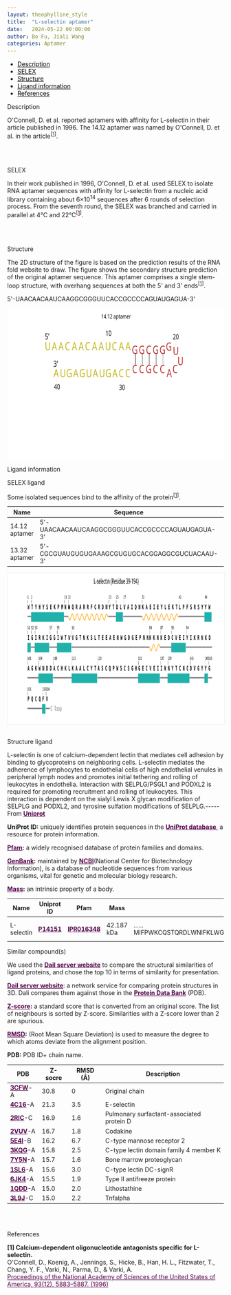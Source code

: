 ```yaml
---
layout: theophylline_style
title:  "L-selectin aptamer"
date:   2024-05-22 00:00:00
author: Bo Fu, Jiali Wang
categories: Aptamer
---
```



<div class="side-nav">
<ul>
    <div class="side-nav-item"><li><a href="#description" style="color: #000000;">Description</a></li></div>
    <div class="side-nav-item"><li><a href="#SELEX" style="color: #000000;">SELEX</a></li></div>
    <div class="side-nav-item"><li><a href="#Structure" style="color: #000000;">Structure</a></li></div>
    <div class="side-nav-item"><li><a href="#ligand-recognition" style="color: #000000;">Ligand information</a></li></div>
    <div class="side-nav-item"><li><a href="#references" style="color: #000000;">References</a></li></div>
    </ul>
</div>



<p class="header_box" id="description">Description</p>
<p>O'Connell, D. et al. reported aptamers with affinity for L-selectin in their article published in 1996. The 14.12 aptamer was named by O'Connell, D. et al. in the article<sup>[<a href="#ref1" style="color:#520049">1</a>]</sup>.<br></p>
<br>
<br>


<p class="header_box" id="SELEX">SELEX</p>
<p>In their work published in 1996, O'Connell, D. et al. used SELEX to isolate RNA aptamer sequences with affinity for L-selectin from a nucleic acid library containing about 6×10<sup>14</sup> sequences after 6 rounds of selection process. From the seventh round, the SELEX was branched and carried in parallel at 4℃ and 22℃<sup>[<a href="#ref1" style="color:#520049">1</a>]</sup>.</p>
<p>
<br>
<br>


<p class="header_box" id="Structure">Structure</p>
<p>The 2D structure of the figure is based on the prediction results of the RNA fold website to draw. The figure shows the secondary structure prediction of the original aptamer sequence. This aptamer comprises a single stem-loop structure, with overhang sequences at both the 5' and 3' ends<sup>[<a href="#ref1" style="color:#520049">1</a>]</sup>.</p>
<p>5'-UAACAACAAUCAAGGCGGGUUCACCGCCCCAGUAUGAGUA-3'</p>
<img src="/images/2D/14.12_aptamer_2D.svg" alt="drawing" style="width:800px;height:350px;display:block;margin:0 auto;border-radius:0;" class="img-responsive">
<div style="display: flex; justify-content: center;"></div>



<p class="header_box" id="ligand-recognition">Ligand information</p> 

<p class="blowheader_box">SELEX ligand</p>
<p>Some isolated sequences bind to the affinity of the protein<sup>[<a href="#ref1" style="color:#520049">1</a>]</sup>.</p>
<table class="table table-bordered" style="table-layout:fixed;width:auto;margin-left:auto;margin-right:auto;" >
  <thead>
      <tr>
        <th onclick="sortTable(0)">Name</th>
        <th onclick="sortTable(1)">Sequence</th>
        <th onclick="sortTable(2)">Ligand</th>
        <th onclick="sortTable(3)">Affinity</th>
      </tr>
  </thead>
    <tbody>
      <tr>
        <td name="td0">14.12 aptamer</td>
        <td name="td1">5'-UAACAACAAUCAAGGCGGGUUCACCGCCCCAGUAUGAGUA-3'</td>
        <td name="td2">L-selectin</td>
        <td name="td3">3 nM</td>
      </tr>
      <tr>
        <td name="td0">13.32 aptamer</td>
        <td name="td1">5'-CGCGUAUGUGUGAAAGCGUGUGCACGGAGGCGUCUACAAU-3'</td>
        <td name="td2">L-selectin</td>
        <td name="td3">3 nM</td>
      </tr>
	  </tbody>
  </table>
<div style="display: flex; justify-content: center;"></div>
<img src="/images/SELEX_ligand/14.12_aptamer_SELEX_ligand.svg" alt="drawing" style="width:1000px;height:350px;border:solid 1px #efefef;display:block;margin:0 auto;border-radius:0;" class="img-responsive">
<div style="display: flex; justify-content: center;"></div>
<br>



<p class="blowheader_box">Structure ligand</p>
<p>L-selectin is one of calcium-dependent lectin that mediates cell adhesion by binding to glycoproteins on neighboring cells. L-selectin mediates the adherence of lymphocytes to endothelial cells of high endothelial venules in peripheral lymph nodes and promotes initial tethering and rolling of leukocytes in endothelia. Interaction with SELPLG/PSGL1 and PODXL2 is required for promoting recruitment and rolling of leukocytes. This interaction is dependent on the sialyl Lewis X glycan modification of SELPLG and PODXL2, and tyrosine sulfation modifications of SELPLG.-----From <a href="https://www.uniprot.org/uniprotkb/P14151/entry" target="_blank" style="color:#520049; text-decoration: underline;"><b>Uniprot</b></a></p>

<p class="dot-paragraph"><b>UniProt ID:</b> uniquely identifies protein sequences in the <a href="https://www.uniprot.org/" target="_blank" style="color:#520049; text-decoration: underline;"><b>UniProt database</b></a>, a resource for protein information.</p>
<p class="dot-paragraph"><b><a href="https://www.ebi.ac.uk/interpro/" target="_blank" style="color:#520049; text-decoration: underline;"><b>Pfam</b></a>:</b> a widely recognised database of protein families and domains.</p>
<p class="dot-paragraph"><b><a href="https://www.ncbi.nlm.nih.gov/genbank/" target="_blank" style="color:#520049; text-decoration: underline;"><b>GenBank</b></a>:</b> maintained by <a href="https://www.ncbi.nlm.nih.gov/" target="_blank" style="color:#520049; text-decoration: underline;"><b>NCBI</b></a>(National Center for Biotechnology Information), is a database of nucleotide sequences from various organisms, vital for genetic and molecular biology research.</p>
<p class="dot-paragraph"><b><a href="https://en.wikipedia.org/wiki/Mass" target="_blank" style="color:#520049; text-decoration: underline;"><b>Mass</b></a>:</b> an intrinsic property of a body.</p>

<table class="table table-bordered" style="table-layout:fixed;width:auto;margin-left:auto;margin-right:auto;" >
  <thead>
      <tr>
        <th onclick="sortTable(0)">Name</th>
        <th onclick="sortTable(1)">Uniprot ID</th>
        <th onclick="sortTable(2)">Pfam</th>
        <th onclick="sortTable(3)">Mass</th>
        <th onclick="sortTable(4)">Protein sequence</th>
        <th onclick="sortTable(5)">PDB ID</th>
        <th onclick="sortTable(6)">GenBank</th>
      </tr>
  </thead>
    <tbody>
      <tr>
        <td name="td0">L-selectin</td>
        <td name="td1"><a href="https://www.uniprot.org/uniprotkb/P14151/entry" target="_blank" style="color:#520049"><b>P14151</b></a></td>
        <td name="td2"><a href="https://www.ebi.ac.uk/interpro/entry/InterPro/IPR016348/" target="_blank" style="color:#520049"><b>IPR016348</b></a></td>
        <td name="td3">42.187 kDa</td>
        <td name="td4">
        <div class="sequence-container">
          <span class="sequence-text"></span>
          <span class="show-more" onclick="toggleSequence(event)">......</span>
          <span class="full-sequence">MIFPWKCQSTQRDLWNIFKLWGWTMLCCDFLAHHGTDCWTYHYSEKPMNWQRARRFCRDNYTDLVAIQNKAEIEYLEKTLPFSRSYYWIGIRKIGGIWTWVGTNKSLTEEAENWGDGEPNNKKNKEDCVEIYIKRNKDAGKWNDDACHKLKAALCYTASCQPWSCSGHGECVEIINNYTCNCDVGYYGPQCQFVIQCEPLEAPELGTMDCTHPLGNFSFSSQCAFSCSEGTNLTGIEETTCGPFGNWSSPEPTCQVIQCEPLSAPDLGIMNCSHPLASFSFTSACTFICSEGTELIGKKKTICESSGIWSNPSPICQKLDKSFSMIKEGDYNPLFIPVAVMVTAFSGLAFIIWLARRLKKGKKSKRSMNDPY</span>
        </div>
        </td>
        <td name="td5">
        <a href="https://www.rcsb.org/structure/2LGF" target="_blank" style="color:#520049"><b>2LGF</b></a><br>
        <a href="https://www.rcsb.org/structure/3CFW" target="_blank" style="color:#520049"><b>3CFW</b></a><br>
        <a href="https://www.rcsb.org/structure/5VC1" target="_blank" style="color:#520049"><b>5VC1</b></a>
        </td>
        <td name="td6"><a href="https://www.ncbi.nlm.nih.gov/gene/6402" target="_blank" style="color:#520049"><b>6402</b></a></td>
      </tr>
	  </tbody>
  </table>


<p class="blowheader_box">Similar compound(s)</p>                    
<p>We used the <a href="http://ekhidna2.biocenter.helsinki.fi/dali/#:~:text=The%20Dali%20server%20is%20a%20network%20service%20for%20comparing%20protein" target="_blank" style="color:#520049; text-decoration: underline;"><b>Dail server website</b></a> to compare the structural similarities of ligand proteins, and chose the top 10 in terms of similarity for presentation.</p>

<p class="dot-paragraph"><a href="http://ekhidna2.biocenter.helsinki.fi/dali/#:~:text=The%20Dali%20server%20is%20a%20network%20service%20for%20comparing%20protein" target="_blank" style="color:#520049; text-decoration: underline;"><b>Dail server website</b></a>: a network service for comparing protein structures in 3D. Dali compares them against those in the <a href="https://www.rcsb.org/" target="_blank" style="color:#520049; text-decoration: underline;"><b>Protein Data Bank</b></a> (PDB).</p>
<p class="dot-paragraph"><b><a href="https://en.wikipedia.org/wiki/Standard_score" target="_blank" style="color:#520049; text-decoration: underline;"><b>Z-score</b></a>:</b> a standard score that is converted from an original score. The list of neighbours is sorted by Z-score. Similarities with a Z-score lower than 2 are spurious.</p>
<p class="dot-paragraph"><b><a href="https://en.wikipedia.org/wiki/Root_mean_square_deviation" target="_blank" style="color:#520049; text-decoration: underline;"><b>RMSD</b></a>:</b> (Root Mean Square Deviation) is used to measure the degree to which atoms deviate from the alignment position.</p>
<p class="dot-paragraph"><b>PDB:</b> PDB ID+ chain name.</p>

<table class="table table-bordered" style="table-layout:fixed;width:auto;margin-left:auto;margin-right:auto;">
      <thead>
      <tr>
        <th onclick="sortTable(0)">PDB</th>
        <th onclick="sortTable(1)">Z-socre</th>
        <th onclick="sortTable(2)">RMSD (Å)</th>
        <th onclick="sortTable(3)">Description</th>
      </tr>
      </thead>
    <tbody>
      <tr>
      <td name="td0"><a href="https://www.rcsb.org/structure/3CFW" target="_blank" style="color:#520049"><b>3CFW</b></a>-A</td>
      <td name="td1">30.8</td>
      <td name="td2">0</td>
      <td name="td3">Original chain</td>
    </tr>
      <tr>
      <td name="td0"><a href="https://www.rcsb.org/structure/4C16" target="_blank" style="color:#520049"><b>4C16</b></a>-A</td>
      <td name="td1">21.3</td>
      <td name="td2">3.5</td>
      <td name="td3">E-selectin</td>
    </tr>
     <tr>
      <td name="td0"><a href="https://www.rcsb.org/structure/2RIC" target="_blank" style="color:#520049"><b>2RIC</b></a>-C</td>
      <td name="td1">16.9</td>
      <td name="td2">1.6</td>
      <td name="td3">Pulmonary surfactant-associated protein D</td>
    </tr>
     <tr>
      <td name="td0"><a href="https://www.rcsb.org/structure/2VUV" target="_blank" style="color:#520049"><b>2VUV</b></a>-A</td>
      <td name="td1">16.7</td>
      <td name="td2">1.8</td>
      <td name="td3">Codakine</td>
    </tr>
     <tr>
      <td name="td0"><a href="https://www.rcsb.org/structure/5E4l" target="_blank" style="color:#520049"><b>5E4l</b></a>-B</td>
      <td name="td1">16.2</td>
      <td name="td2">6.7</td>
      <td name="td3">C-type mannose receptor 2</td>
    </tr>
     <tr>
      <td name="td0"><a href="https://www.rcsb.org/structure/3KQG" target="_blank" style="color:#520049"><b>3KQG</b></a>-A</td>
      <td name="td1">15.8</td>
      <td name="td2">2.5</td>
      <td name="td3">C-type lectin domain family 4 member K</td>
    </tr>
     <tr>
      <td name="td0"><a href="https://www.rcsb.org/structure/7Y5N" target="_blank" style="color:#520049"><b>7Y5N</b></a>-A</td>
      <td name="td1">15.7</td>
      <td name="td2">1.6</td>
      <td name="td3">Bone marrow proteoglycan</td>
    </tr>
     <tr>
      <td name="td0"><a href="https://www.rcsb.org/structure/1SL6" target="_blank" style="color:#520049"><b>1SL6</b></a>-A</td>
      <td name="td1">15.6</td>
      <td name="td2">3.0</td>
      <td name="td3">C-type lectin DC-signR</td>
    </tr>
     <tr>
      <td name="td0"><a href="https://www.rcsb.org/structure/6JK4" target="_blank" style="color:#520049"><b>6JK4</b></a>-A</td>
      <td name="td1">15.5</td>
      <td name="td2">1.9</td>
      <td name="td3">Type II antifreeze protein</td>
    </tr>
     <tr>
      <td name="td0"><a href="https://www.rcsb.org/structure/1QDD" target="_blank" style="color:#520049"><b>1QDD</b></a>-A</td>
      <td name="td1">15.0</td>
      <td name="td2">2.0</td>
      <td name="td3">Lithostathine</td>
    </tr>
     <tr>
      <td name="td0"><a href="https://www.rcsb.org/structure/3L9J" target="_blank" style="color:#520049"><b>3L9J</b></a>-C</td>
      <td name="td1">15.0</td>
      <td name="td2">2.2</td>
      <td name="td3">Tnfalpha</td>
    </tr>
    </tbody>
  </table>
<br>
<br>
                 
<p class="header_box" id="references">References</p>
                
<a id="ref1"></a><font><strong>[1] Calcium-dependent oligonucleotide antagonists specific for L-selectin.</strong></font><br />
O'Connell, D., Koenig, A., Jennings, S., Hicke, B., Han, H. L., Fitzwater, T., Chang, Y. F., Varki, N., Parma, D., & Varki, A.<br />
<a href="https://pubmed.ncbi.nlm.nih.gov/8650187/" target="_blank" style="color:#520049">Proceedings of the National Academy of Sciences of the United States of America, 93(12), 5883–5887. (1996)</a>
<br/>


<script>
    function toggleSequence(event) {
      const container = event.target.closest('.sequence-container');
      container.classList.toggle('expanded');
      const showMoreText = container.querySelector('.show-more');
      
      // 展开后按钮文本变化
      if (container.classList.contains('expanded')) {
        showMoreText.textContent = '...';  // 展开后显示 "..."
      } else {
        showMoreText.textContent = '......';  // 收起后显示 "......"
      }
    }

    // 页面加载时，限制序列文本为50个字符
    window.addEventListener('load', function() {
      const sequenceContainers = document.querySelectorAll('.sequence-container');
      sequenceContainers.forEach(container => {
        const fullSeqText = container.querySelector('.full-sequence').textContent;
        const truncatedText = fullSeqText.slice(0, 50);  // 只显示前50个字符
        container.querySelector('.sequence-text').textContent = truncatedText;
      });
    });
  </script>